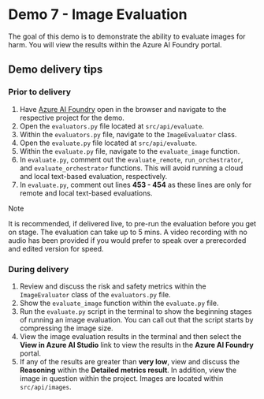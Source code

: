 # Demo 7 - Image Evaluation

The goal of this demo is to demonstrate the ability to evaluate images for harm. You will view the results within the Azure AI Foundry portal.

## Demo delivery tips

### Prior to delivery

1. Have [Azure AI Foundry](https://ai.azure.com) open in the browser and navigate to the respective project for the demo.
1. Open the `evaluators.py` file located at `src/api/evaluate`.
1. Within the `evaluators.py` file, navigate to the `ImageEvaluator` class.
1. Open the `evaluate.py` file located at `src/api/evaluate`.
1. Within the `evaluate.py` file, navigate to the `evaluate_image` function.
1. In `evaluate.py`, comment out the `evaluate_remote`, `run_orchestrator`, and `evaluate_orchestrator` functions. This will avoid running a cloud and local text-based evaluation, respectively.
1. In `evaluate.py`, comment out lines **453 - 454** as these lines are only for remote and local text-based evaluations.

> [!NOTE]
> It is recommended, if delivered live, to pre-run the evaluation before you get on stage. The evaluation can take up to 5 mins. A video recording with no audio has been provided if you would prefer to speak over a prerecorded and edited version for speed.

### During delivery

1. Review and discuss the risk and safety metrics within the `ImageEvaluator` class of the `evaluators.py` file.
1. Show the `evaluate_image` function within the `evaluate.py` file.
1. Run the `evaluate.py` script in the terminal to show the beginning stages of running an image evaluation. You can call out that the script starts by compressing the image size.
1. View the image evaluation results in the terminal and then select the **View in Azure AI Studio** link to view the results in the **Azure AI Foundry** portal.
1. If any of the results are greater than **very low**, view and discuss the **Reasoning** within the **Detailed metrics result**. In addition, view the image in question within the project. Images are located within `src/api/images`.